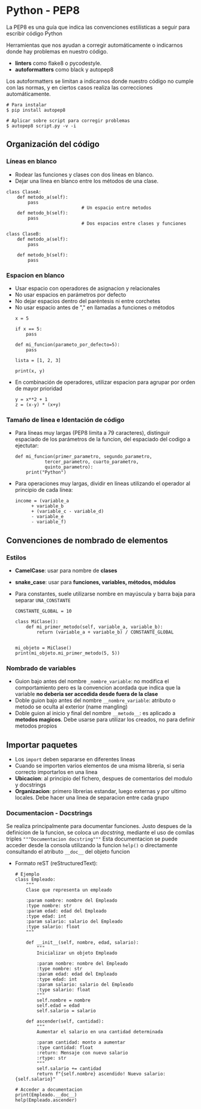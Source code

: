 # Python - PEP8
La PEP8 es una guía que indica las convenciones estilísticas a seguir para escribir código Python

Herramientas que nos ayudan a corregir automáticamente o indicarnos donde hay problemas en nuestro código. 
- **linters** como flake8 o pycodestyle.
- **autoformatters** como black y autopep8

Los autoformatters se limitan a indicarnos donde nuestro código no cumple con las normas, y en ciertos casos realiza las correcciones automáticamente.

```
# Para instalar
$ pip install autopep8

# Aplicar sobre script para corregir problemas
$ autopep8 script.py -v -i
```

## Organización del código

### Líneas en blanco
- Rodear las funciones y clases con dos líneas en blanco. 
- Dejar una línea en blanco entre los métodos de una clase. 

```
class ClaseA:
    def metodo_a(self):
        pass
                            # Un espacio entre metodos
    def metodo_b(self):
        pass
                            # Dos espacios entre clases y funciones

class ClaseB:
    def metodo_a(self):
        pass

    def metodo_b(self):
        pass
```

### Espacion en blanco
- Usar espacio con operadores de asignacion y relacionales
- No usar espacios en parámetros por defecto
- No dejar espacios dentro del paréntesis ni entre corchetes
- No usar espacio antes de "," en llamadas a funciones o métodos
    ```
    x = 5

    if x == 5:
        pass

    def mi_funcion(parameto_por_defecto=5):
        pass

    lista = [1, 2, 3]

    print(x, y)
    ```
- En combinación de operadores, utilizar espacion para agrupar por orden de mayor prioridad
    ```
    y = x**2 + 1
    z = (x-y) * (x+y)
    ```

### Tamaño de línea e Identación de código
- Para líneas muy largas (PEP8 limita a 79 caracteres), distinguir espaciado de los parámetros de la funcion, del espaciado del codigo a ejectutar:
    ```
    def mi_funcion(primer_parametro, segundo_parametro,
               tercer_parametro, cuarto_parametro,
               quinto_parametro):
        print("Python")
    ```
- Para operaciones muy largas, dividir en líneas utilizando el operador al principio de cada línea:
    ```
    income = (variable_a
          + variable_b
          + (variable_c - variable_d)
          - variable_e
          - variable_f)
    ```

## Convenciones de nombrado de elementos
### Estilos
- **CamelCase**: usar para nombre de **clases**
- **snake_case**: usar para **funciones, variables, métodos, módulos**
- Para constantes, suele utilizarse nombre en mayúscula y barra baja para separar ```UNA_CONSTANTE```

    ```
    CONSTANTE_GLOBAL = 10

    class MiClase():
        def mi_primer_metodo(self, variable_a, variable_b):
            return (variable_a + variable_b) / CONSTANTE_GLOBAL


    mi_objeto = MiClase()
    print(mi_objeto.mi_primer_metodo(5, 5))
    ```

### Nombrado de variables
- Guion bajo antes del nombre ```_nombre_variable```: no modifica el comportamiento pero es la convencion acordada que indica que la variable **no deberia ser accedida desde fuera de la clase**
- Doble guion bajo antes del nombre ```__nombre_variable```: atributo o metodo se oculta al exterior (name mangling)
- Doble guion al inicio y final del nombre ```__metodo__```: es aplicado a **metodos magicos**. Debe usarse para utilizar los creados, no para definir metodos propios

## Importar paquetes
- Los ```import``` deben separarse en diferentes lineas
- Cuando se importen varios elementos de una misma libreria, si seria correcto importarlos en una linea
- **Ubicacion**: al principio del fichero, despues de comentarios del modulo y docstrings
- **Organizacion**: primero librerias estandar, luego externas y por ultimo locales. Debe hacer una linea de separacion entre cada grupo

### Documentacion - Docstrings
Se realiza principalmente para documentar funciones. Justo despues de la definicion de la funcion, se coloca un *docstring*, mediante el uso de comilas triples ```"""Documentacion docstring"""```
Esta documentacion se puede acceder desde la consola utilizando la funcion ```help()``` o directamente consultando el atributo ```__doc__``` del objeto funcion

- Formato reST (reStructuredText):
    ```     
    # Ejemplo
    class Empleado:
        """
        Clase que representa un empleado

        :param nombre: nombre del Empleado
        :type nombre: str
        :param edad: edad del Empleado
        :type edad: int
        :param salario: salario del Empleado
        :type salario: float
        """

        def __init__(self, nombre, edad, salario):
            """
            Inicializar un objeto Empleado

            :param nombre: nombre del Empleado
            :type nombre: str
            :param edad: edad del Empleado
            :type edad: int
            :param salario: salario del Empleado
            :type salario: float
            """
            self.nombre = nombre
            self.edad = edad
            self.salario = salario

        def ascender(self, cantidad):
            """
            Aumentar el salario en una cantidad determinada

            :param cantidad: monto a aumentar
            :type cantidad: float
            :return: Mensaje con nuevo salario
            :rtype: str
            """
            self.salario += cantidad
            return f"{self.nombre} ascendido! Nuevo salario: {self.salario}"

    # Acceder a documentacion    
    print(Empleado.__doc__)
    help(Empleado.ascender)
    ```
